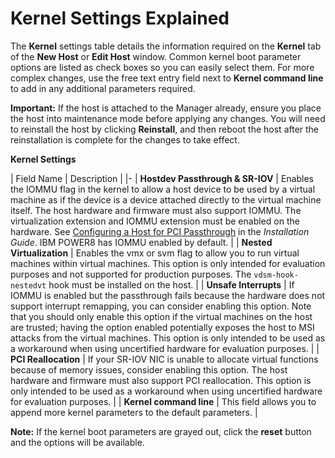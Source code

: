 # Kernel Settings Explained

The **Kernel** settings table details the information required on the **Kernel** tab of the **New Host** or **Edit Host** window. Common kernel boot parameter options are listed as check boxes so you can easily select them. For more complex changes, use the free text entry field next to **Kernel command line** to add in any additional parameters required.</para>

**Important:** If the host is attached to the Manager already, ensure you place the host into maintenance mode before applying any changes. You will need to reinstall the host by clicking **Reinstall**, and then reboot the host after the reinstallation is complete for the changes to take effect.

**Kernel Settings**

| Field Name | Description |
|-
| **Hostdev Passthrough &amp; SR-IOV** | Enables the IOMMU flag in the kernel to allow a host device to be used by a virtual machine as if the device is a device attached directly to the virtual machine itself. The host hardware and firmware must also support IOMMU. The virtualization extension and IOMMU extension must be enabled on the hardware. See [Configuring a Host for PCI Passthrough](https://access.redhat.com/documentation/en/red-hat-virtualization/4.0/paged/installation-guide/appendix-g-configuring-a-hypervisor-host-for-pci-passthrough) in the *Installation Guide*. IBM POWER8 has IOMMU enabled by default. |
| **Nested Virtualization** | Enables the vmx or svm flag to allow you to run virtual machines within virtual machines. This option is only intended for evaluation purposes and not supported for production purposes. The `vdsm-hook-nestedvt` hook must be installed on the host. |
| **Unsafe Interrupts**  | If IOMMU is enabled but the passthrough fails because the hardware does not support interrupt remapping, you can consider enabling this option. Note that you should only enable this option if the virtual machines on the host are trusted; having the option enabled potentially exposes the host to MSI attacks from the virtual machines. This option is only intended to be used as a workaround when using uncertified hardware for evaluation purposes. |
| **PCI Reallocation** | If your SR-IOV NIC is unable to allocate virtual functions because of memory issues, consider enabling this option. The host hardware and firmware must also support PCI reallocation. This option is only intended to be used as a workaround when using uncertified hardware for evaluation purposes. |
| **Kernel command line** | This field allows you to append more kernel parameters to the default parameters. |

**Note:** If the kernel boot parameters are grayed out, click the **reset** button and the options will be available.
